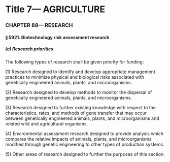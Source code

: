 
# Title 7— AGRICULTURE
### CHAPTER 88— RESEARCH
#### § 5921. Biotechnology risk assessment research
##### (c) Research priorities

The following types of research shall be given priority for funding:

(1) Research designed to identify and develop appropriate management practices to minimize physical and biological risks associated with genetically engineered animals, plants, and microorganisms.

(2) Research designed to develop methods to monitor the dispersal of genetically engineered animals, plants, and microorganisms.

(3) Research designed to further existing knowledge with respect to the characteristics, rates, and methods of gene transfer that may occur between genetically engineered animals, plants, and microorganisms and related wild and agricultural organisms.

(4) Environmental assessment research designed to provide analysis which compares the relative impacts of animals, plants, and microorganisms modified through genetic engineering to other types of production systems.

(5) Other areas of research designed to further the purposes of this section.
